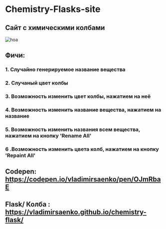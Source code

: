 # Chemistry-Flasks-site
 
## Сайт с химическими колбами

![hoa](https://user-images.githubusercontent.com/56477695/137773493-0a41e01e-8df9-40aa-8ca3-d2e93198e7e6.jpg)

## Фичи:

### 1. Случайно генерируемое название вещества

### 2. Случаный цвет колбы

### 3. Возможность изменить цвет колбы, нажатием на неё

### 4. Возможность изменить название вещества, нажатием на название

### 5. Возможность изменить названия всем вещества, нажатием на кнопку 'Rename All'

### 6 .Возможность изменить цвета колб, нажатием на кнопку 'Repaint All'

## Codepen: https://codepen.io/vladimirsaenko/pen/OJmRbaE

## Flask/ Колба : https://vladimirsaenko.github.io/chemistry-flask/

